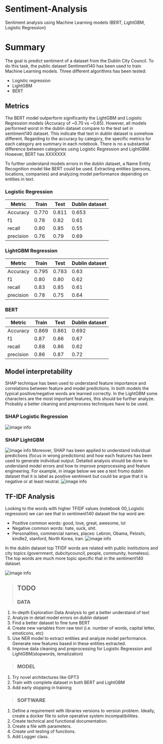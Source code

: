 # Sentiment-Analysis
Sentiment analysis using Machine Learning models (BERT, LightGBM, Logistic Regression) 

# Summary
The goal is predict sentiment of a dataset from the Dublin City Council. To do this task, the public dataset Sentiment140 has been used to train Machine Learning models. Three different algorithms has been tested:
* Logistic regression 
* LightGBM
* BERT

## Metrics
The BERT model outperform significantly the LightGBM and Logistic Regression models (Accuracy of ~0.70 vs ~0.65). 
However, all models performed worst  in the dublin dataset compare to the test set in sentiment140 dataset. This indicate that text in dublin dataset is somehow different. 
Regarding to the accuracy by category, the specific metrics for each category are summary in each notebook. There is no a substantial difference between categories using Logistic Regression and LightGBM. However, BERT has XXXXXXX

To further understand models errors in the dublin dataset, a Name Entity Recognition model like BERT could be used. Extracting entities (persons, locations, companies) and analyzing model performance depending on entities in text.

### Logistic Regression
| Metric | Train | Test | Dublin dataset |
| ----- | --- | ----- |  ----- |
| Accuracy | 0.770 | 0.811 | 0.653 |
| f1 | 0.78 | 0.82 | 0.61 |
| recall | 0.80 | 0.85 | 0.55 |
| precision | 0.76 | 0.79 | 0.69 |

### LightGBM Regression
| Metric | Train | Test | Dublin dataset |
| ----- | --- | ----- |  ----- |
| Accuracy | 0.795 | 0.783 | 0.63 |
| f1 | 0.80 | 0.80 | 0.62 |
| recall | 0.83 | 0.85 | 0.61 |
| precision | 0.78 | 0.75 | 0.64 |

### BERT
| Metric | Train | Test | Dublin dataset |
| ----- | --- | ----- |  ----- |
| Accuracy | 0.869 | 0.861 | 0.692 |
| f1 | 0.87 | 0.86 | 0.67 |
| recall | 0.88 | 0.86 | 0.62 |
| precision | 0.86 | 0.87 | 0.72 |


## Model interpretability
SHAP technique has been used to understand feature importance and correlations between feature and model predictions. In both models the typical positive/negative words are learned correctly. In the LightGBM some characters are the most important features, this should be further analyze. Probably a better cleaning and preprocess techniques have to be used.
### SHAP Logistic Regression
![image info](./img/shap_lr.png)
### SHAP LightGBM
![image info](./img/shap_lightgbm.png)
Moreover, SHAP has been applied to understand individual predictions (focus in wrong predictions) and how each features has been used to generate individual output. Detailed analysis should be done to understand model errors and how to improve preprocessing and feature engineering. For example, in image below we see a text fromo dublin dataset that it is label as positive sentiment but could be argue that it is negative or at least neutral.
![image info](./img/individual_case.png)

## TF-IDF Analysis
Looking to the words with higher TFIDF values (notebook 00_Logistic regression) we can see that in sentiment140 dataset the top word are:
* Positive common words: good, love, great, awesome, lol
* Negative common words: hate, suck, shit.
* Personalities, commercial names, places: Lebron, Obama, Peloshi, kindle2, stanford, North Korea, Iran.
![image info](./img/wordcloud_sentiment.png)


In the dublin dataset top TFIDF words are related with public institutions and city topics (government, dubcitycouncil, people, community, homeless). The top words are much more topic specific that in the sentiment140 dataset.

![image info](./img/wordcloud_dublin.png)



> ## TODO
> ### DATA
1.   In-depth Exploration Data Analysis to get a better understand of text
2.   Analyze in detail model errors on dublin dataset
3.   Find a better dataset to fine tune BERT
4.   Create new variables from raw text (i.e. number of words, capital letter, emoticons, etc)
5.   Use NER model to extract entities and analyze model performance. Generate new features based in these entities extracted.
6.   Improve data cleaning and preprocessing for Logistic Regression and LightGBM(stopwords, lematization)

> ### MODEL
1.   Try novel architectures like GPT3
2.   Train with complete dataset in both BERT and LightGBM
3.   Add early stopping in training

> ### SOFTWARE
1.   Define a requirement with libraries versions to version problem. Ideally, create a docker file to solve operative system incompatibilities.
2.   Create technical and functional documentation.
3.   Create a file with parameters.
4.   Create unit testing of functions.
5.   Add Logger class.
